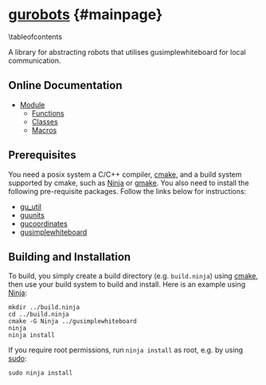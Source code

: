 [gurobots](https://github.com/mipalgu/gurobots) {#mainpage}
===================================================================
\tableofcontents

A library for abstracting robots that utilises gusimplewhiteboard for local communication.

## Online Documentation

 * [Module](https://mipalgu.github.io/gurobots/globals_defs.html)
   - [Functions](https://mipalgu.github.io/gurobots/globals_func.html)
   - [Classes](https://mipalgu.github.io/gurobots/annotated.html)
   - [Macros](https://mipalgu.github.io/gurobots/globals_defs.html)

## Prerequisites

You need a posix system a C/C++ compiler, [cmake](https://cmake.org),
and a build system supported by cmake, such as
[Ninja](https://ninja-build.org) or
[gmake](https://www.gnu.org/software/make/).
You also need to install the following pre-requisite packages.
Follow the links below for instructions:

 * [gu_util](https://github.com/mipalgu/gu_util)
 * [guunits](https://github.com/mipalgu/guunits)
 * [gucoordinates](https://github.com/mipalgu/gucoordinates)
 * [gusimplewhiteboard](https://github.com/mipalgu/gusimplewhiteboard)

## Building and Installation

To build, you simply create a build directory (e.g. `build.ninja`)
using [cmake](https://cmake.org), then use your build system to
build and install. Here is an example using
[Ninja](https://ninja-build.org):

	mkdir ../build.ninja
	cd ../build.ninja
	cmake -G Ninja ../gusimplewhiteboard
	ninja
	ninja install

If you require root permissions, run `ninja install` as root,
e.g. by using [sudo](https://www.sudo.ws):

	sudo ninja install
